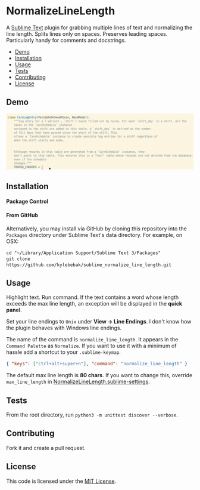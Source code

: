 # NormalizeLineLength
A [Sublime Text](http://www.sublimetext.com/) plugin for grabbing multiple lines of text and normalizing the line length. Splits lines only on spaces. Preserves leading spaces. Particularly handy for comments and docstrings.

- [Demo](#demo)
- [Installation](#installation)
- [Usage](#usage)
- [Tests](#tests)
- [Contributing](#contributing)
- [License](#license)


## Demo
![](https://github.com/kylebebak/sublime_normalize_line_length/blob/master/demo/normalize.gif)


## Installation

#### Package Control

#### From GitHub
Alternatively, you may install via GitHub by cloning this repository into the `Packages`
directory under Sublime Text's data directory. For example, on OSX:

```
cd "~/Library/Application Support/Sublime Text 3/Packages"
git clone https://github.com/kylebebak/sublime_normalize_line_length.git
```


## Usage
Highlight text. Run command. If the text contains a word whose length exceeds the max line length, an exception will be displayed in the __quick panel__.

Set your line endings to `Unix` under __View -> Line Endings__. I don't know how the plugin behaves with Windows line endings.

The name of the command is `normalize_line_length`. It appears in the `Command Palette` as `Normalize`. If you want to use it with a minimum of hassle add a shortcut to your `.sublime-keymap`.

```json
{ "keys": ["ctrl+alt+super+n"], "command": "normalize_line_length" }
```

The default max line length is __80 chars__. If you want to change this, override `max_line_length` in [NormalizeLineLength.sublime-settings](./NormalizeLineLength.sublime-settings).


## Tests
From the root directory, run `python3 -m unittest discover --verbose`.


## Contributing
Fork it and create a pull request.


## License
This code is licensed under the [MIT License](https://opensource.org/licenses/MIT).
